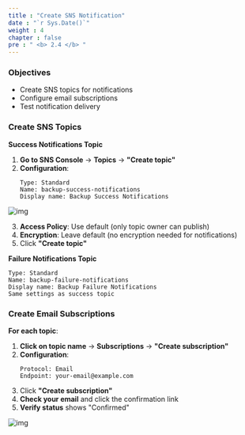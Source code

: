 ```yaml
---
title : "Create SNS Notification"
date : "`r Sys.Date()`"
weight : 4
chapter : false
pre : " <b> 2.4 </b> "
---
```


### Objectives
- Create SNS topics for notifications
- Configure email subscriptions
- Test notification delivery

### Create SNS Topics

**Success Notifications Topic**
1. **Go to SNS Console** → **Topics** → **"Create topic"**
2. **Configuration**:
   ```
   Type: Standard
   Name: backup-success-notifications
   Display name: Backup Success Notifications
   ```
![img](/FCJ-Workshop/images/2.prerequisite/sns1.png)

3. **Access Policy**: Use default (only topic owner can publish)
4. **Encryption**: Leave default (no encryption needed for notifications)
5. Click **"Create topic"**

**Failure Notifications Topic**
   ```
   Type: Standard
   Name: backup-failure-notifications
   Display name: Backup Failure Notifications
   Same settings as success topic
   ```

### Create Email Subscriptions

**For each topic**:
1. **Click on topic name** → **Subscriptions** → **"Create subscription"**
2. **Configuration**:
   ```
   Protocol: Email
   Endpoint: your-email@example.com
   ```
3. Click **"Create subscription"**
4. **Check your email** and click the confirmation link
5. **Verify status** shows "Confirmed"

![img](/FCJ-Workshop/images/2.prerequisite/sns2.png)
